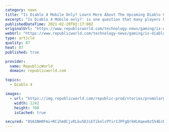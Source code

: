 ```yaml
---
category: news
title: "Is Diablo 4 Mobile Only? Learn More About The Upcoming Diablo Game"
excerpt: "Is Diablo 4 Mobile only?' is one question that many players have. Learn more about the latest installment to the Diablo Franchise here."
publishedDateTime: 2021-02-20T02:17:00Z
originalUrl: "https://www.republicworld.com/technology-news/gaming/is-diablo-4-mobile-only-learn-more-about-the-upcoming-diablo-game.html"
webUrl: "https://www.republicworld.com/technology-news/gaming/is-diablo-4-mobile-only-learn-more-about-the-upcoming-diablo-game.html"
type: article
quality: 87
heat: 87
published: true

provider:
  name: RepublicWorld
  domain: republicworld.com

topics:
  - Diablo 4

images:
  - url: "https://img.republicworld.com/republic-prod/stories/promolarge/xxhdpi/4pgysmuifagta6z6_1613812892.jpeg?tr=f-jpeg"
    width: 1242
    height: 708
    isCached: true

secured: "OS61NH0Fmi+RCihm8CjvRLbu5DJiEfiknlcPYir1JPFgQrkHLKqee0z554EcDekFleTU4RjidDagKUHZ9oKQOOXA9Al+S450//tAiIjlCjOshVgKEFoD/HDrOD6E6Deo8BCdKbbHCQukxPr/BftqCOxDXJ0v3kIRLxPiBu45ZAsPIWJw5nDHMfc3XxWcIkZte3HZkMioIMokE6ox5p8IVoSJXlD7zMGrOGiATYgX0ZSDwhj7s8WeKW92OByNsjBmHAqdG4HuDyamlfCkzWxxKkm3gxa8bCMJUUO1atezpwCIqckvoGi45Mnksfqz4Nc3Aje3I8LqMPtru8A3uadEr0JidblRPq+ifZ/r66H7fQM=;pX+fgtnImzNtYN05jPNdog=="
---
```


